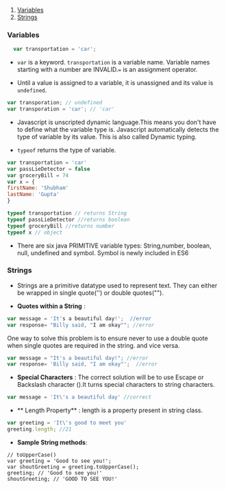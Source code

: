 1. [Variables](#variables)
2. [Strings](#strings)



### Variables

```javascript
  var transportation = 'car';
```

* ```var``` is a keyword. ```transportation``` is a variable name. Variable names starting with a number are INVALID.```=``` is an assignment operator.


* Until a value is assigned to a variable, it is unassigned and its value is ```undefined```.

```javascript
var transporation; // undefined
var transporation = 'car'; // 'car'
```

*  Javascript is unscripted dynamic language.This means you don't have to define what the variable type is. Javascript automatically detects the type of variable by its value. This is also called Dynamic typing.

* ```typeof``` returns the type of variable.

```javascript
var transportation = 'car'
var passLieDetector = false
var groceryBill = 74
var x = {
firstName: 'Shubham'
lastName: 'Gupta'
}

typeof transportation // returns String
typeof passLieDetector //returns boolean
typeof groceryBill //returns number
typeof x // object 
```

* There are six java PRIMITIVE variable types: String,number, boolean, null, undefined and symbol. Symbol is newly included in ES6
### Strings

* Strings are a primitive datatype used to represent text. They can either be wrapped in single quote('') or double quotes("").

* **Quotes within a String** :

```javascript
var message = 'It's a beautiful day!';  //error
var response= "Billy said, "I am okay""; //error
```
One way to solve this problem is to ensure never to use a double quote when single quotes are required in the string. and vice versa. 

```javascript
var message = "It's a beautiful day!"; //error
var response= 'Billy said, "I am okay"';  //error
```
* **Special Characters** : The correct solution will be to use Escape or Backslash character (\).It turns special characters to string characters.

```javascript
var message = 'It\'s a beautiful day' //correct
```
* ** Length Property** : length is a property present in string class.

```javascript
var greeting = 'It\'s good to meet you'
greeting.length; //21
```
* **Sample String methods**: 

```
// toUpperCase() 
var greeting = 'Good to see you!';
var shoutGreeting = greeting.toUpperCase();
greeting; // 'Good to see you!'
shoutGreeting; // 'GOOD TO SEE YOU!'
```



